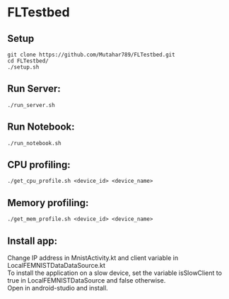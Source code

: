 # FLTestbed

## Setup
```
git clone https://github.com/Mutahar789/FLTestbed.git
cd FLTestbed/
./setup.sh
```

## Run Server:
```
./run_server.sh
```

## Run Notebook:
```
./run_notebook.sh
```

## CPU profiling:
```
./get_cpu_profile.sh <device_id> <device_name>
```

## Memory profiling:
```
./get_mem_profile.sh <device_id> <device_name>
```

## Install app:
Change IP address in MnistActivity.kt and client variable in LocalFEMNISTDataDataSource.kt <br />
To install the application on a slow device, set the variable isSlowClient to true in LocalFEMNISTDataSource and false otherwise. <br />
Open in android-studio and install. <br />
